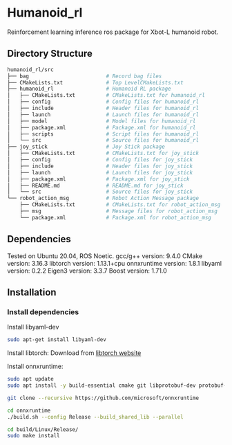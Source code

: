 # Humanoid_rl

Reinforcement learning inference ros package for Xbot-L humanoid robot.

## Directory Structure

```bash
humanoid_rl/src
├── bag                         # Record bag files
├── CMakeLists.txt              # Top LevelCMakeLists.txt
├── humanoid_rl                 # Humanoid RL package
│   ├── CMakeLists.txt          # CMakeLists.txt for humanoid_rl
│   ├── config                  # Config files for humanoid_rl
│   ├── include                 # Header files for humanoid_rl
│   ├── launch                  # Launch files for humanoid_rl
│   ├── model                   # Model files for humanoid_rl
│   ├── package.xml             # Package.xml for humanoid_rl
│   ├── scripts                 # Script files for humanoid_rl
│   └── src                     # Source files for humanoid_rl
├── joy_stick                   # Joy Stick package
│   ├── CMakeLists.txt          # CMakeLists.txt for joy_stick
│   ├── config                  # Config files for joy_stick
│   ├── include                 # Header files for joy_stick
│   ├── launch                  # Launch files for joy_stick
│   ├── package.xml             # Package.xml for joy_stick
│   ├── README.md               # README.md for joy_stick
│   └── src                     # Source files for joy_stick
└── robot_action_msg            # Robot Action Message package
    ├── CMakeLists.txt          # CMakeLists.txt for robot_action_msg
    ├── msg                     # Message files for robot_action_msg
    └── package.xml             # Package.xml for robot_action_msg
```

## Dependencies

Tested on Ubuntu 20.04, ROS Noetic.
gcc/g++ version: 9.4.0
CMake version: 3.16.3
libtorch version: 1.13.1+cpu
onnxruntime version: 1.8.1
libyaml version: 0.2.2
Eigen3 version: 3.3.7
Boost version: 1.71.0

## Installation

### Install dependencies

Install libyaml-dev

```bash
sudo apt-get install libyaml-dev
```

Install libtorch: Download from [libtorch website](https://pytorch.org/)

Install onnxruntime:

```bash
sudo apt update
sudo apt install -y build-essential cmake git libprotobuf-dev protobuf-compiler

git clone --recursive https://github.com/microsoft/onnxruntime

cd onnxruntime
./build.sh --config Release --build_shared_lib --parallel

cd build/Linux/Release/
sudo make install
